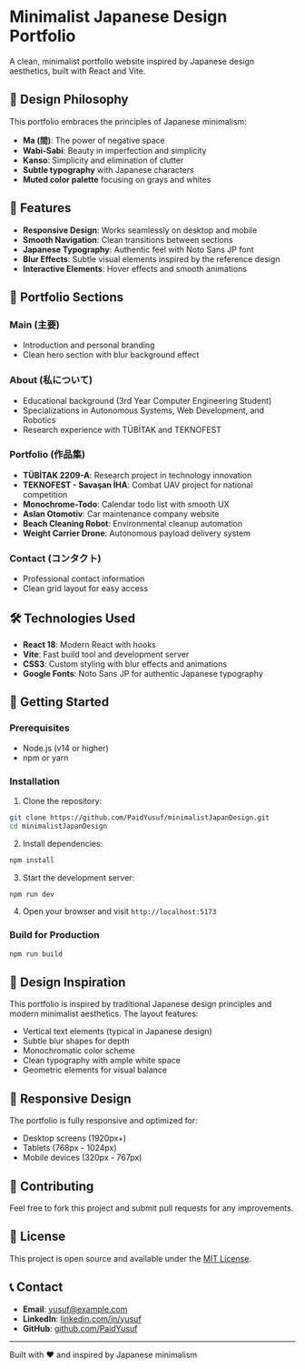 # Minimalist Japanese Design Portfolio

A clean, minimalist portfolio website inspired by Japanese design aesthetics, built with React and Vite.

## 🎨 Design Philosophy

This portfolio embraces the principles of Japanese minimalism:
- **Ma (間)**: The power of negative space
- **Wabi-Sabi**: Beauty in imperfection and simplicity
- **Kanso**: Simplicity and elimination of clutter
- **Subtle typography** with Japanese characters
- **Muted color palette** focusing on grays and whites

## 🚀 Features

- **Responsive Design**: Works seamlessly on desktop and mobile
- **Smooth Navigation**: Clean transitions between sections
- **Japanese Typography**: Authentic feel with Noto Sans JP font
- **Blur Effects**: Subtle visual elements inspired by the reference design
- **Interactive Elements**: Hover effects and smooth animations

## 📁 Portfolio Sections

### Main (主要)
- Introduction and personal branding
- Clean hero section with blur background effect

### About (私について)
- Educational background (3rd Year Computer Engineering Student)
- Specializations in Autonomous Systems, Web Development, and Robotics
- Research experience with TÜBİTAK and TEKNOFEST

### Portfolio (作品集)
- **TÜBİTAK 2209-A**: Research project in technology innovation
- **TEKNOFEST - Savaşan İHA**: Combat UAV project for national competition
- **Monochrome-Todo**: Calendar todo list with smooth UX
- **Aslan Otomotiv**: Car maintenance company website
- **Beach Cleaning Robot**: Environmental cleanup automation
- **Weight Carrier Drone**: Autonomous payload delivery system

### Contact (コンタクト)
- Professional contact information
- Clean grid layout for easy access

## 🛠️ Technologies Used

- **React 18**: Modern React with hooks
- **Vite**: Fast build tool and development server
- **CSS3**: Custom styling with blur effects and animations
- **Google Fonts**: Noto Sans JP for authentic Japanese typography

## 🚀 Getting Started

### Prerequisites
- Node.js (v14 or higher)
- npm or yarn

### Installation

1. Clone the repository:
```bash
git clone https://github.com/PaidYusuf/minimalistJapanDesign.git
cd minimalistJapanDesign
```

2. Install dependencies:
```bash
npm install
```

3. Start the development server:
```bash
npm run dev
```

4. Open your browser and visit `http://localhost:5173`

### Build for Production

```bash
npm run build
```

## 🎯 Design Inspiration

This portfolio is inspired by traditional Japanese design principles and modern minimalist aesthetics. The layout features:
- Vertical text elements (typical in Japanese design)
- Subtle blur shapes for depth
- Monochromatic color scheme
- Clean typography with ample white space
- Geometric elements for visual balance

## 📱 Responsive Design

The portfolio is fully responsive and optimized for:
- Desktop screens (1920px+)
- Tablets (768px - 1024px)
- Mobile devices (320px - 767px)

## 🤝 Contributing

Feel free to fork this project and submit pull requests for any improvements.

## 📄 License

This project is open source and available under the [MIT License](LICENSE).

## 📞 Contact

- **Email**: yusuf@example.com
- **LinkedIn**: [linkedin.com/in/yusuf](https://www.linkedin.com/in/yusufaslan-ai/)
- **GitHub**: [github.com/PaidYusuf](https://github.com/PaidYusuf)

---

Built with ❤️ and inspired by Japanese minimalism
